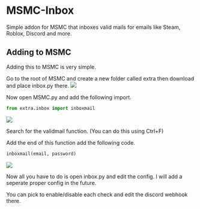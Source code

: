 # MSMC-Inbox
Simple addon for MSMC that inboxes valid mails for emails like Steam, Roblox, Discord and more.

## Adding to MSMC 
Adding this to MSMC is very simple.

Go to the root of MSMC and create a new folder called extra then download and place inbox.py there.
![](https://media.discordapp.net/attachments/1212680059119341578/1245922627743252490/image.png?ex=665a835e&is=665931de&hm=5be4e1bef01831ccbc98dab5b680f58c80c42d482d20654339109c6e930485dc&=&format=webp&quality=lossless)

Now open MSMC.py and add the following import.

```py
from extra.inbox import inboxmail
```
![](https://cdn.discordapp.com/attachments/1212680059119341578/1245923518533599252/image.png?ex=665a8432&is=665932b2&hm=ca1ea163ca1a218c3e88637e0dfde51fea9c740b3fe384c5711c615414349a80&)

Search for the validmail function. (You can do this using Ctrl+F)

Add the end of this function add the following code.

```py
inboxmail(email, password)
```
![](https://media.discordapp.net/attachments/1212680059119341578/1245924160539197461/image.png?ex=665a84cc&is=6659334c&hm=eed06bfb103947a32d7b7c88ceb64343205e43147d4a1982a578391038ef645a&=&format=webp&quality=lossless)

Now all you have to do is open inbox.py and edit the config. I will add a seperate proper config in the future.

You can pick to enable/disable each check and edit the discord webhook there.

